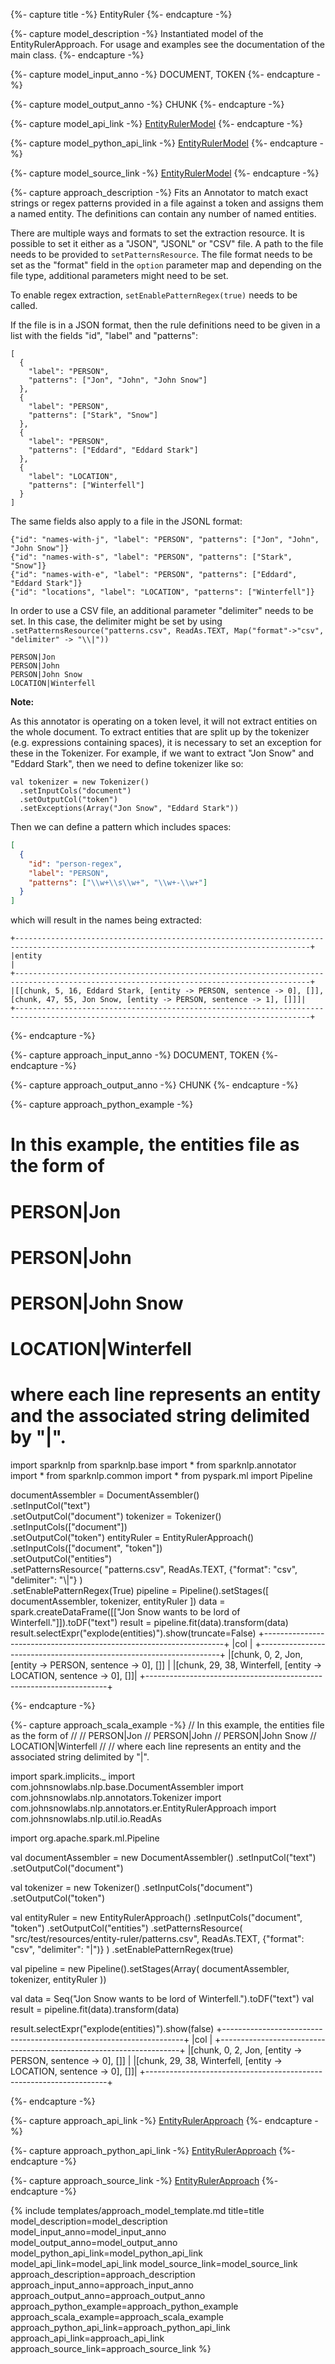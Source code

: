 {%- capture title -%}
EntityRuler
{%- endcapture -%}

{%- capture model_description -%}
Instantiated model of the EntityRulerApproach.
For usage and examples see the documentation of the main class.
{%- endcapture -%}

{%- capture model_input_anno -%}
DOCUMENT, TOKEN
{%- endcapture -%}

{%- capture model_output_anno -%}
CHUNK
{%- endcapture -%}

{%- capture model_api_link -%}
[EntityRulerModel](https://nlp.johnsnowlabs.com/api/com/johnsnowlabs/nlp/annotators/er/EntityRulerModel)
{%- endcapture -%}

{%- capture model_python_api_link -%}
[EntityRulerModel](https://nlp.johnsnowlabs.com/api/python/reference/autosummary/sparknlp.annotator.EntityRulerModel.html)
{%- endcapture -%}

{%- capture model_source_link -%}
[EntityRulerModel](https://github.com/JohnSnowLabs/spark-nlp/tree/master/src/main/scala/com/johnsnowlabs/nlp/annotators/er/EntityRulerModel.scala)
{%- endcapture -%}

{%- capture approach_description -%}
Fits an Annotator to match exact strings or regex patterns provided in a file against a token and assigns them a
named entity. The definitions can contain any number of named entities.

There are multiple ways and formats to set the extraction resource. It is possible to set it either as a "JSON",
"JSONL" or "CSV" file. A path to the file needs to be provided to `setPatternsResource`. The file format needs to be
set as the "format" field in the `option` parameter map and depending on the file type, additional parameters might
need to be set.

To enable regex extraction, `setEnablePatternRegex(true)` needs to be called.

If the file is in a JSON format, then the rule definitions need to be given in a list with the fields "id", "label"
and "patterns":
```
[
  {
    "label": "PERSON",
    "patterns": ["Jon", "John", "John Snow"]
  },
  {
    "label": "PERSON",
    "patterns": ["Stark", "Snow"]
  },
  {
    "label": "PERSON",
    "patterns": ["Eddard", "Eddard Stark"]
  },
  {
    "label": "LOCATION",
    "patterns": ["Winterfell"]
  }
]
```

The same fields also apply to a file in the JSONL format:
```
{"id": "names-with-j", "label": "PERSON", "patterns": ["Jon", "John", "John Snow"]}
{"id": "names-with-s", "label": "PERSON", "patterns": ["Stark", "Snow"]}
{"id": "names-with-e", "label": "PERSON", "patterns": ["Eddard", "Eddard Stark"]}
{"id": "locations", "label": "LOCATION", "patterns": ["Winterfell"]}
```


In order to use a CSV file, an additional parameter "delimiter" needs to be set. In this case, the delimiter might be
set by using `.setPatternsResource("patterns.csv", ReadAs.TEXT, Map("format"->"csv", "delimiter" -> "\\|"))`
```
PERSON|Jon
PERSON|John
PERSON|John Snow
LOCATION|Winterfell
```

**Note:**

As this annotator is operating on a token level, it will not extract entities on the whole document.
To extract entities that are split up by the tokenizer (e.g. expressions containing spaces), it is necessary to set
an exception for these in the Tokenizer.
For example, if we want to extract "Jon Snow" and "Eddard Stark", then we need to define tokenizer like so:

```
val tokenizer = new Tokenizer()
  .setInputCols("document")
  .setOutputCol("token")
  .setExceptions(Array("Jon Snow", "Eddard Stark"))
```

Then we can define a pattern which includes spaces:
```json
[
  {
    "id": "person-regex",
    "label": "PERSON",
    "patterns": ["\\w+\\s\\w+", "\\w+-\\w+"]
  }
]
```
which will result in the names being extracted:
```
+----------------------------------------------------------------------------------------------------------------------------------------+
|entity                                                                                                                                  |
+----------------------------------------------------------------------------------------------------------------------------------------+
|[[chunk, 5, 16, Eddard Stark, [entity -> PERSON, sentence -> 0], []], [chunk, 47, 55, Jon Snow, [entity -> PERSON, sentence -> 1], []]]|
+----------------------------------------------------------------------------------------------------------------------------------------+
```
{%- endcapture -%}

{%- capture approach_input_anno -%}
DOCUMENT, TOKEN
{%- endcapture -%}

{%- capture approach_output_anno -%}
CHUNK
{%- endcapture -%}

{%- capture approach_python_example -%}
# In this example, the entities file as the form of
#
# PERSON|Jon
# PERSON|John
# PERSON|John Snow
# LOCATION|Winterfell
#
# where each line represents an entity and the associated string delimited by "|".

import sparknlp
from sparknlp.base import *
from sparknlp.annotator import *
from sparknlp.common import *
from pyspark.ml import Pipeline

documentAssembler = DocumentAssembler() \
    .setInputCol("text") \
    .setOutputCol("document")
tokenizer = Tokenizer() \
    .setInputCols(["document"]) \
    .setOutputCol("token")
entityRuler = EntityRulerApproach() \
    .setInputCols(["document", "token"]) \
    .setOutputCol("entities") \
    .setPatternsResource(
      "patterns.csv",
      ReadAs.TEXT,
      {"format": "csv", "delimiter": "\\|"}
    ) \
    .setEnablePatternRegex(True)
pipeline = Pipeline().setStages([
    documentAssembler,
    tokenizer,
    entityRuler
])
data = spark.createDataFrame([["Jon Snow wants to be lord of Winterfell."]]).toDF("text")
result = pipeline.fit(data).transform(data)
result.selectExpr("explode(entities)").show(truncate=False)
+--------------------------------------------------------------------+
|col                                                                 |
+--------------------------------------------------------------------+
|[chunk, 0, 2, Jon, [entity -> PERSON, sentence -> 0], []]           |
|[chunk, 29, 38, Winterfell, [entity -> LOCATION, sentence -> 0], []]|
+--------------------------------------------------------------------+

{%- endcapture -%}

{%- capture approach_scala_example -%}
// In this example, the entities file as the form of
//
// PERSON|Jon
// PERSON|John
// PERSON|John Snow
// LOCATION|Winterfell
//
// where each line represents an entity and the associated string delimited by "|".

import spark.implicits._
import com.johnsnowlabs.nlp.base.DocumentAssembler
import com.johnsnowlabs.nlp.annotators.Tokenizer
import com.johnsnowlabs.nlp.annotators.er.EntityRulerApproach
import com.johnsnowlabs.nlp.util.io.ReadAs

import org.apache.spark.ml.Pipeline

val documentAssembler = new DocumentAssembler()
  .setInputCol("text")
  .setOutputCol("document")

val tokenizer = new Tokenizer()
  .setInputCols("document")
  .setOutputCol("token")

val entityRuler = new EntityRulerApproach()
  .setInputCols("document", "token")
  .setOutputCol("entities")
  .setPatternsResource(
    "src/test/resources/entity-ruler/patterns.csv",
    ReadAs.TEXT,
    {"format": "csv", "delimiter": "|")}
  )
  .setEnablePatternRegex(true)

val pipeline = new Pipeline().setStages(Array(
  documentAssembler,
  tokenizer,
  entityRuler
))

val data = Seq("Jon Snow wants to be lord of Winterfell.").toDF("text")
val result = pipeline.fit(data).transform(data)

result.selectExpr("explode(entities)").show(false)
+--------------------------------------------------------------------+
|col                                                                 |
+--------------------------------------------------------------------+
|[chunk, 0, 2, Jon, [entity -> PERSON, sentence -> 0], []]           |
|[chunk, 29, 38, Winterfell, [entity -> LOCATION, sentence -> 0], []]|
+--------------------------------------------------------------------+

{%- endcapture -%}

{%- capture approach_api_link -%}
[EntityRulerApproach](https://nlp.johnsnowlabs.com/api/com/johnsnowlabs/nlp/annotators/er/EntityRulerApproach)
{%- endcapture -%}

{%- capture approach_python_api_link -%}
[EntityRulerApproach](https://nlp.johnsnowlabs.com/api/python/reference/autosummary/sparknlp.annotator.EntityRulerApproach.html)
{%- endcapture -%}

{%- capture approach_source_link -%}
[EntityRulerApproach](https://github.com/JohnSnowLabs/spark-nlp/tree/master/src/main/scala/com/johnsnowlabs/nlp/annotators/er/EntityRulerApproach.scala)
{%- endcapture -%}


{% include templates/approach_model_template.md
title=title
model_description=model_description
model_input_anno=model_input_anno
model_output_anno=model_output_anno
model_python_api_link=model_python_api_link
model_api_link=model_api_link
model_source_link=model_source_link
approach_description=approach_description
approach_input_anno=approach_input_anno
approach_output_anno=approach_output_anno
approach_python_example=approach_python_example
approach_scala_example=approach_scala_example
approach_python_api_link=approach_python_api_link
approach_api_link=approach_api_link
approach_source_link=approach_source_link
%}
